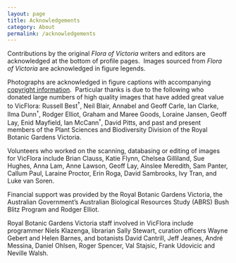 ```yaml
---
layout: page
title: Acknowledgements
category: About
permalink: /acknowledgements
---
```


Contributions by the original _Flora of Victoria_ writers and editors are acknowledged at the bottom of profile pages.  Images sourced from _Flora of Victoria_ are acknowledged in figure legends.

Photographs are acknowledged in figure captions with accompanying [copyright information](http://vicflora.rbg.vic.gov.au/flora/help#Copyright).  Particular thanks is due to the following who donated large numbers of high quality images that have added great value to VicFlora: Russell Best<sup>†</sup>, Neil Blair, Annabel and Geoff Carle, Ian Clarke, Ilma Dunn<sup><span style="font-size:10.8333px">†</span></sup>, Rodger Elliot, Graham and Maree Goods, Loraine Jansen, Geoff Lay, Enid Mayfield, Ian McCann<sup><span style="font-size:10.8333px">†</span></sup>, David Pitts, and past and present members of the Plant Sciences and Biodiversity Division of the Royal Botanic Gardens Victoria.

Volunteers who worked on the scanning, databasing or editing of images for VicFlora include Brian Clauss, Katie Flynn, Chelsea Gilliland, Sue Hughes, Anna Lam, Anne Lawson, Geoff Lay, Ainslee Meredith, Sam Panter, Callum Paul, Laraine Proctor, Erin Roga, David Sambrooks, Ivy Tran, and Luke van Soren.

Financial support was provided by the Royal Botanic Gardens Victoria, the Australian Government’s Australian Biological Resources Study (ABRS) Bush Blitz Program and Rodger Elliot.

Royal Botanic Gardens Victoria staff involved in VicFlora include programmer Niels Klazenga, librarian Sally Stewart, curation officers Wayne Gebert and Helen Barnes, and botanists David Cantrill, Jeff Jeanes, André Messina, Daniel Ohlsen, Roger Spencer, Val Stajsic, Frank Udovicic and Neville Walsh.
